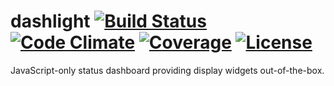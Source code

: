# dashlight [![Build Status](https://img.shields.io/travis/niteshpatel/dashlight.svg)](https://travis-ci.org/niteshpatel/dashlight) [![Code Climate](https://img.shields.io/codeclimate/github/niteshpatel/dashlight.svg?maxAge=2592000)](https://codeclimate.com/github/niteshpatel/dashlight) [![Coverage](https://img.shields.io/codeclimate/coverage/github/niteshpatel/dashlight.svg?maxAge=2592000)](https://codeclimate.com/github/niteshpatel/dashlight/coverage) [![License](https://img.shields.io/github/license/niteshpatel/dashlight.svg?maxAge=2592000)](https://raw.githubusercontent.com/niteshpatel/dashlight/master/LICENSE.txt)

JavaScript-only status dashboard providing display widgets out-of-the-box.   